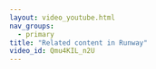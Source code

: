 ```yaml
---
layout: video_youtube.html
nav_groups:
  - primary
title: "Related content in Runway"
video_id: Qmu4KIL_n2U
---
```



